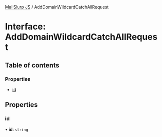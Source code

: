 [MailSlurp JS](../README.md) / AddDomainWildcardCatchAllRequest

# Interface: AddDomainWildcardCatchAllRequest

## Table of contents

### Properties

- [id](AddDomainWildcardCatchAllRequest.md#id)

## Properties

### id

• **id**: `string`
